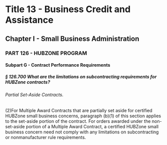 
# Title 13 - Business Credit and Assistance
## Chapter I - Small Business Administration
### PART 126 - HUBZONE PROGRAM
#### Subpart G - Contract Performance Requirements
##### § 126.700 What are the limitations on subcontracting requirements for HUBZone contracts?
###### Partial Set-Aside Contracts.

(2)For Multiple Award Contracts that are partially set aside for certified HUBZone small business concerns, paragraph (b)(1) of this section applies to the set-aside portion of the contract. For orders awarded under the non-set-aside portion of a Multiple Award Contract, a certified HUBZone small business concern need not comply with any limitations on subcontracting or nonmanufacturer rule requirements.
